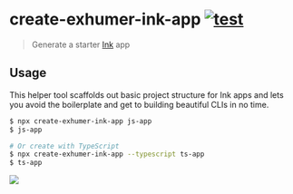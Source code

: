 # create-exhumer-ink-app [![test](https://github.com/eXhumer/create-exhumer-ink-app/workflows/test/badge.svg)](https://github.com/eXhumer/create-exhumer-ink-app/actions)

> Generate a starter [Ink](https://github.com/eXhumer/ink) app

## Usage

This helper tool scaffolds out basic project structure for Ink apps and lets you avoid the boilerplate and get to building beautiful CLIs in no time.

```bash
$ npx create-exhumer-ink-app js-app
$ js-app

# Or create with TypeScript
$ npx create-exhumer-ink-app --typescript ts-app
$ ts-app
```

![](media/demo.gif)
